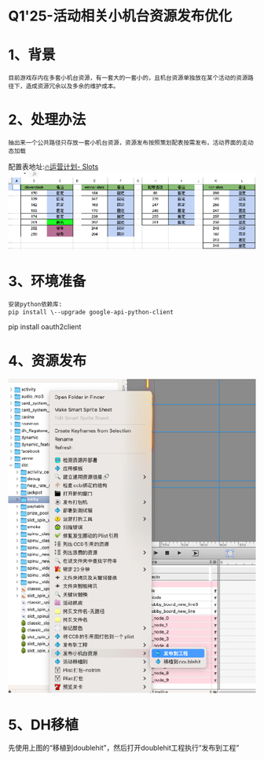

# Q1'25-活动相关小机台资源发布优化

# 1、背景

	目前游戏存内在多套小机台资源，有一套大的一套小的，且机台资源单独放在某个活动的资源路径下，造成资源冗余以及多余的维护成本。

# 2、处理办法

	抽出来一个公共路径只存放一套小机台资源，资源发布按照策划配表按需发布，活动界面的走动态加载  
配置表地址:[🔥运营计划- Slots](https://docs.google.com/spreadsheets/d/1n9-hHrvvzyGcvktimZVQU9hwydTJn5bIWV-QpnPZNjw/edit?pli=1&skip_itp2_check=true&gid=722776441#gid=722776441)  
	![image1](/assets/d6dd04c48a418045fa8831cad897a402.png)

# 3、环境准备

	安装python依赖库:  
	pip install \--upgrade google-api-python-client  
pip install oauth2client

# 4、资源发布

![image2](/assets/094c504e23988a7999abbe6e4051e9f0.png)


# 5、DH移植

先使用上图的“移植到doublehit”，然后打开doublehit工程执行“发布到工程”



